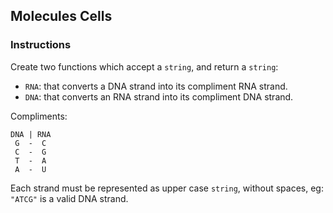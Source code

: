 ## Molecules Cells

### Instructions

Create two functions which accept a `string`, and return a `string`:

- `RNA`: that converts a DNA strand into its compliment RNA strand.
- `DNA`: that converts an RNA strand into its compliment DNA strand.

Compliments:
```
DNA | RNA
 G  -  C
 C  -  G
 T  -  A
 A  -  U
```

Each strand must be represented as upper case `string`, without spaces, eg: `"ATCG"` is a valid DNA strand.
